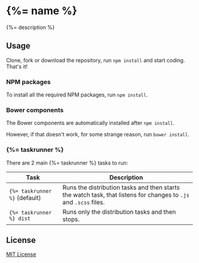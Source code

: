 # {%= name %}
{%= description %}

## Usage
Clone, fork or download the repository, run `npm install` and start coding. That's it!

### NPM packages
To install all the required NPM packages, run `npm install`.

### Bower components
The Bower components are automatically installed after `npm install`.

However, if that doesn't work, for some strange reason, run `bower install`.

### {%= taskrunner %}
There are 2 main {%= taskrunner %} tasks to run:


| Task | Description |
|---|---|
| `{%= taskrunner %}` (default) | Runs the distribution tasks and then starts the watch task, that listens for changes to `.js` and `.scss` files. |
| `{%= taskrunner %} dist` | Runs only the distribution tasks and then stops. |

## License

[MIT License](LICENSE)

